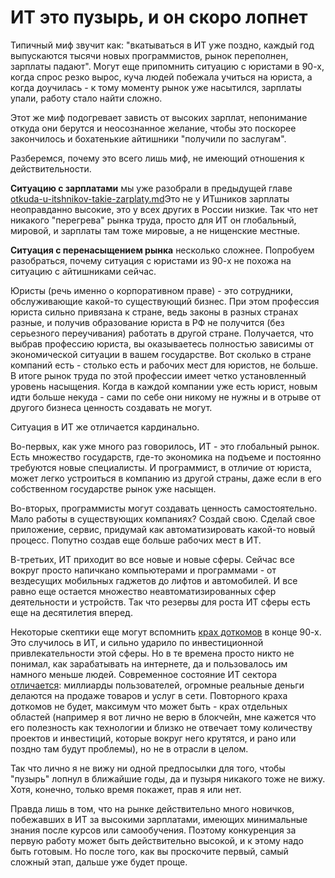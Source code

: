 # ИТ это пузырь, и он скоро лопнет

Типичный миф звучит как: "вкатываться в ИТ уже поздно, каждый год выпускаются тысячи новых программистов, рынок переполнен, зарплаты падают". Могут еще припомнить ситуацию с юристами в 90-х, когда спрос резко вырос, куча людей побежала учиться на юриста, а когда доучилась - к тому моменту рынок уже насытился, зарплаты упали, работу стало найти сложно.

Этот же миф подогревает зависть от высоких зарплат, непонимание откуда они берутся и неосознанное желание, чтобы это поскорее закончилось и бохатенькие айтишники "получили по заслугам".

Разберемся, почему это всего лишь миф, не имеющий отношения к действительности.

**Ситуацию с зарплатами** мы уже разобрали в предыдущей главе [otkuda-u-itshnikov-takie-zarplaty.md](otkuda-u-itshnikov-takie-zarplaty.md "mention")Это не у ИТшников зарплаты неоправданно высокие, это у всех других в России низкие. Так что нет никакого "перегрева" рынка труда, просто для ИТ он глобальный, мировой, и зарплаты там тоже мировые, а не нищенские местные.

**Ситуация с перенасыщением рынка** несколько сложнее. Попробуем разобраться, почему ситуация с юристами из 90-х не похожа на ситуацию с айтишниками сейчас.

Юристы (речь именно о корпоративном праве) - это сотрудники, обслуживающие какой-то существующий бизнес. При этом профессия юриста сильно привязана к стране, ведь законы в разных странах разные, и получив образование юриста в РФ не получится (без серьезного переучивания) работать в другой стране. Получается, что выбрав профессию юриста, вы оказываетесь полностью зависимы от экономической ситуации в вашем государстве. Вот сколько в стране компаний есть - столько есть и рабочих мест для юристов, не больше. В итоге рынок труда по этой профессии имеет четко установленный уровень насыщения. Когда в каждой компании уже есть юрист, новым идти больше некуда - сами по себе они никому не нужны и в отрыве от другого бизнеса ценность создавать не могут.

Ситуация в ИТ же отличается кардинально.&#x20;

Во-первых, как уже много раз говорилось, ИТ - это глобальный рынок. Есть множество государств, где-то экономика на подъеме и постоянно требуются новые специалисты. И программист, в отличие от юриста, может легко устроиться в компанию из другой страны, даже если в его собственном государстве рынок уже насыщен.

Во-вторых, программисты могут создавать ценность самостоятельно. Мало работы в существующих компаниях? Создай свою. Сделай свое приложение, сервис, придумай как автоматизировать какой-то новый процесс. Попутно создав еще больше рабочих мест в ИТ.

В-третьих, ИТ приходит во все новые и новые сферы. Сейчас все вокруг просто напичкано компьютерами и программами - от вездесущих мобильных гаджетов до лифтов и автомобилей. И все равно еще остается множество неавтоматизированных сфер деятельности и устройств. Так что резервы для роста ИТ сферы есть еще на десятилетия вперед.

Некоторые скептики еще могут вспомнить [крах доткомов](https://ru.wikipedia.org/wiki/%D0%9F%D1%83%D0%B7%D1%8B%D1%80%D1%8C\_%D0%B4%D0%BE%D1%82%D0%BA%D0%BE%D0%BC%D0%BE%D0%B2) в конце 90-х. Это случилось в ИТ, и сильно ударило по инвестиционной привлекательности этой сферы. Но в те времена просто никто не понимал, как зарабатывать на интернете, да и пользовалось им намного меньше людей. Современное состояние ИТ сектора [отличается](https://quote.rbc.ru/news/article/5ce3d5c99a7947958b7062df): миллиарды пользователей, огромные реальные деньги делаются на продаже товаров и услуг в сети. Повторного краха доткомов не будет, максимум что может быть - крах отдельных областей (например я вот лично не верю в блокчейн, мне кажется что его полезность как технологии и близко не отвечает тому количеству проектов и инвестиций, которые вокруг него крутятся, и рано или поздно там будут проблемы), но не в отрасли в целом.

Так что лично я не вижу ни одной предпосылки для того, чтобы "пузырь" лопнул в ближайшие годы, да и пузыря никакого тоже не вижу. Хотя, конечно, только время покажет, прав я или нет.

Правда лишь в том, что на рынке действительно много новичков, побежавших в ИТ за высокими зарплатами, имеющих минимальные знания после курсов или самообучения. Поэтому конкуренция за первую работу может быть действительно высокой, и к этому надо быть готовым. Но после того, как вы проскочите первый, самый сложный этап, дальше уже будет проще.
